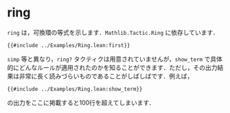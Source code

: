 # ring

`ring` は，可換環の等式を示します．`Mathlib.Tactic.Ring` に依存しています．

```lean
{{#include ../Examples/Ring.lean:first}}
```

`simp` 等と異なり，`ring?` タクティクは用意されていませんが，`show_term` で具体的にどんなルールが適用されたのかを知ることができます．ただし，その出力結果は非常に長く読みづらいものであることがしばしばです．例えば，

```lean
{{#include ../Examples/Ring.lean:show_term}}
```

の出力をここに掲載すると100行を超えてしまいます．